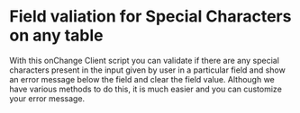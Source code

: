 # Field valiation for Special Characters on any table

With this onChange Client script you can validate if there are any special characters present in the input given by user in a particular field and show an error message below the field and clear the field value. 
Although we have various methods to do this, it is much easier and you can customize your error message.
